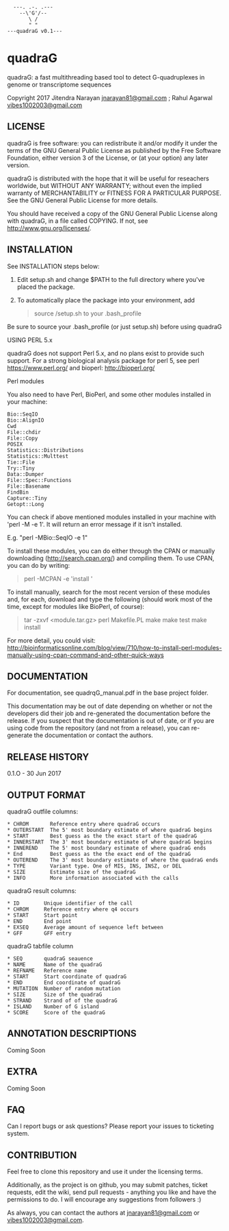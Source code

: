       ---. .-. .---
        --\'G'/--
           \ /
           " "
    ---quadraG v0.1---

# quadraG
quadraG: a fast multithreading based tool to detect G-quadruplexes in genome or transcriptome sequences

Copyright 2017 Jitendra Narayan <jnarayan81@gmail.com> ; Rahul Agarwal <vibes1002003@gmail.com>

## LICENSE

quadraG is free software: you can redistribute it and/or modify it under the terms of the GNU General Public License as published by the Free Software Foundation, either version 3 of the License, or (at your option) any later version.

quadraG is distributed with the hope that it will be useful for reseachers worldwide, but WITHOUT ANY WARRANTY; without even the implied warranty of MERCHANTABILITY or FITNESS FOR A PARTICULAR PURPOSE. See the GNU General Public License for more details.

You should have received a copy of the GNU General Public License along with quadraG, in a file called COPYING. If not, see <http://www.gnu.org/licenses/>.

## INSTALLATION

See INSTALLATION steps below:

 1) Edit setup.sh and change $PATH to the full directory where you've placed the package.
 
 2) To automatically place the package into your environment, add
    > source <path to>/setup.sh to your .bash_profile

Be sure to source your .bash_profile (or just setup.sh) before using quadraG

USING PERL 5.x

quadraG does not support Perl 5.x, and no plans exist to provide such support. For a strong biological analysis package for perl 5, see perl https://www.perl.org/ and bioperl: http://bioperl.org/

Perl modules

You also need to have Perl, BioPerl, and some other modules installed in your
machine:
```
Bio::SeqIO
Bio::AlignIO
Cwd
File::chdir
File::Copy
POSIX
Statistics::Distributions
Statistics::Multtest
Tie::File
Try::Tiny
Data::Dumper
File::Spec::Functions
File::Basename
FindBin
Capture::Tiny
Getopt::Long
```
You can check if above mentioned modules installed in your machine with 
'perl -M<module> -e 1'. It will return an error message if it isn't installed.

E.g. "perl -MBio::SeqIO -e 1"

To install these modules, you can do either through the CPAN or manually downloading
(http://search.cpan.org/) and compiling them. To use CPAN, you can do by 
writing:

> perl -MCPAN -e 'install <module>'

To install manually, search for the most recent version of these modules and,
for each, download and type the following (should work most of the time, except
for modules like BioPerl, of course):

> tar -zxvf <module.tar.gz>
> perl Makefile.PL
> make
> make test
> make install

For more detail, you could visit: http://bioinformaticsonline.com/blog/view/710/how-to-install-perl-modules-manually-using-cpan-command-and-other-quick-ways

## DOCUMENTATION

For documentation, see quadrqG_manual.pdf in the base project folder.

This documentation may be out of date depending on whether or not the developers did their job and re-generated the documentation before the release. If you suspect that the documentation is out of date, or if you are using code from the repository (and not from a release), you can re-generate the documentation or contact the authors.

## RELEASE HISTORY

0.1.O - 30 Jun 2017

## OUTPUT FORMAT

 quadraG outfile columns:
 
    * CHROM       Reference entry where quadraG occurs
    * OUTERSTART  The 5' most boundary estimate of where quadraG begins
    * START       Best guess as the the exact start of the quadraG
    * INNERSTART  The 3' most boundary estimate of where quadraG begins
    * INNEREND    The 5' most boundary estimate of where quadraG ends
    * End         Best guess as the the exact end of the quadraG
    * OUTEREND    The 3' most boundary estimate of where the quadraG ends
    * TYPE        Variant type. One of MIS, INS, INSZ, or DEL
    * SIZE        Estimate size of the quadraG
    * INFO        More information associated with the calls

 quadraG result columns:

    * ID        Unique identifier of the call
    * CHROM     Reference entry where q4 occurs
    * START     Start point
    * END       End point
    * EXSEQ     Average amount of sequence left between
    * GFF       GFF entry
 
 quadraG tabfile column
 
    * SEQ       quadraG seauence
    * NAME      Name of the quadraG
    * REFNAME   Reference name
    * START     Start coordinate of quadraG
    * END       End coordinate of quadraG
    * MUTATION  Number of random mutation
    * SIZE      Size of the quadraG
    * STRAND    Strand of of the quadraG
    * ISLAND    Number of G island
    * SCORE     Score of the quadraG
    
 
## ANNOTATION DESCRIPTIONS
Coming Soon

## EXTRA
 Coming Soon

## FAQ

Can I report bugs  or ask questions?
Please report your issues to ticketing system.

## CONTRIBUTION

Feel free to clone this repository and use it under the licensing terms.

Additionally, as the project is on github, you may submit patches, ticket requests, edit the wiki, send pull requests - anything you like and have the permissions to do. I will encourage any suggestions from followers :)

As always, you can contact the authors at <jnarayan81@gmail.com> or <vibes1002003@gmail.com>.
